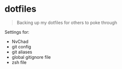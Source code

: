 # dotfiles

> Backing up my dotfiles for others to poke through

Settings for:

- NvChad
- git config
- git aliases
- global gitignore file
- zsh file
